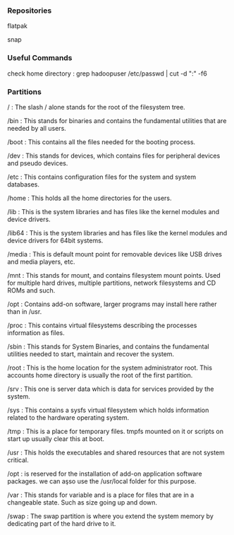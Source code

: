### Repositories

flatpak

snap


### Useful Commands

check home directory : grep hadoopuser /etc/passwd | cut -d ":" -f6


### Partitions

/ :	The slash / alone stands for the root of the filesystem tree.

/bin : 	This stands for binaries and contains the fundamental utilities that are needed by all users.

/boot :	This contains all the files needed for the booting process.

/dev :	This stands for devices, which contains files for peripheral devices and pseudo devices.

/etc :	This contains configuration files for the system and system databases.

/home :	This holds all the home directories for the users.

/lib :	This is the system libraries and has files like the kernel modules and device drivers.

/lib64 : 	This is the system libraries and has files like the kernel modules and device drivers for 64bit systems.

/media :	This is default mount point for removable devices like USB drives and media players, etc.

/mnt :	This stands for mount, and contains filesystem mount points. Used for multiple hard drives, multiple partitions, network filesystems and CD ROMs and such.

/opt :	Contains add-on software, larger programs may install here rather than in /usr.

/proc :	This contains virtual filesystems describing the processes information as files.

/sbin :	This stands for System Binaries, and contains the fundamental utilities needed to start, maintain and recover the system.

/root :	This is the home location for the system administrator root. This accounts home directory is usually the root of the first partition.

/srv :	This one is server data which is data for services provided by the system.

/sys :	This contains a sysfs virtual filesystem which holds information related to the hardware operating system.

/tmp :	This is a place for temporary files. tmpfs mounted on it or scripts on start up usually clear this at boot.

/usr :	This holds the executables and shared resources that are not system critical.

/opt : is reserved for the installation of add-on application software packages. we can aşso use the /usr/local folder for this purpose.

/var :	This stands for variable and is a place for files that are in a changeable state. Such as size going up and down.

/swap :	The swap partition is where you extend the system memory by dedicating part of the hard drive to it.
